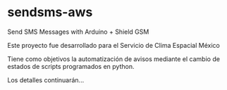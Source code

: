 # sendsms-aws
Send SMS Messages with Arduino + Shield GSM

Este proyecto fue desarrollado para el Servicio de Clima Espacial México

Tiene como objetivos la automatización de avisos mediante el cambio de estados de scripts programados en python.

Los detalles continuarán...
